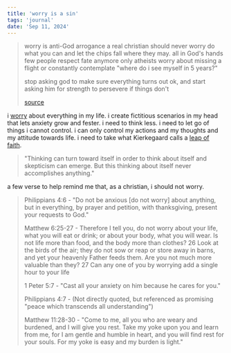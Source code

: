 ```yaml
---
title: 'worry is a sin'
tags: 'journal'
date: 'Sep 11, 2024'
---
```


> worry is anti-God arrogance
> a real christian should never worry
> do what you can and let the chips fall where they may. all in God's hands
> few people respect fate anymore
> only atheists worry about missing a flight or constantly contemplate "where do i see myself in 5 years?"
>
> stop asking god to make sure everything turns out ok, and start asking him for strength to persevere if things don't
>
> [source](https://x.com/thelawshorts/status/1833504323591934304)

i [worry](https://www.gotquestions.org/Bible-worry.html) about everything in my life. i create fictitious scenarios in my head that lets anxiety grow and fester. i need to think less. i need to let go of things i cannot control. i can only control my actions and my thoughts and my attitude towards life. i need to take what Kierkegaard calls a [leap of faith](https://en.wikipedia.org/wiki/Leap_of_faith?useskin=vector).

> "Thinking can turn toward itself in order to think about itself and skepticism can emerge. But this thinking about itself never accomplishes anything."

a few verse to help remind me that, as a christian, i should not worry.

> Philippians 4:6 - "Do not be anxious [do not worry] about anything, but in everything, by prayer and petition, with thanksgiving, present your requests to God."
>
> Matthew 6:25-27 - Therefore I tell you, do not worry about your life, what you will eat or drink; or about your body, what you will wear. Is not life more than food, and the body more than clothes? 26 Look at the birds of the air; they do not sow or reap or store away in barns, and yet your heavenly Father feeds them. Are you not much more valuable than they? 27 Can any one of you by worrying add a single hour to your life
>
> 1 Peter 5:7 - "Cast all your anxiety on him because he cares for you."
>
> Philippians 4:7 - (Not directly quoted, but referenced as promising "peace which transcends all understanding")
>
> Matthew 11:28-30 - "Come to me, all you who are weary and burdened, and I will give you rest. Take my yoke upon you and learn from me, for I am gentle and humble in heart, and you will find rest for your souls. For my yoke is easy and my burden is light."

